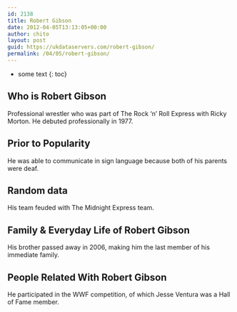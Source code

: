 ```yaml
---
id: 2138
title: Robert Gibson
date: 2012-04-05T13:13:05+00:00
author: chito
layout: post
guid: https://ukdataservers.com/robert-gibson/
permalink: /04/05/robert-gibson/
---
```


* some text
{: toc}
          
          
## Who is  Robert Gibson
                  
                  
                  
Professional wrestler who was part of The Rock &#8216;n&#8217; Roll Express with Ricky Morton. He debuted professionally in 1977.
                  
                
                
                
## Prior to Popularity 
                  
                  
                  
He was able to communicate in sign language because both of his parents were deaf.
                  
                
                
                
## Random data 
                  
                  
                  
His team feuded with The Midnight Express team.
                  
                
                
                
## Family & Everyday Life of Robert Gibson
                  
                  
                  
His brother passed away in 2006, making him the last member of his immediate family.
                  
                
                
                
## People Related With  Robert Gibson
                  
                  
                  
He participated in the WWF competition, of which Jesse Ventura was a Hall of Fame member.
                  
                
              
            
          
          
          
    
    
  
